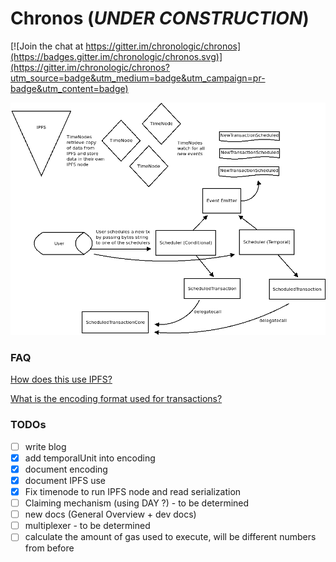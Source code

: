 # Chronos (_UNDER CONSTRUCTION_)

[![Join the chat at https://gitter.im/chronologic/chronos](https://badges.gitter.im/chronologic/chronos.svg)](https://gitter.im/chronologic/chronos?utm_source=badge&utm_medium=badge&utm_campaign=pr-badge&utm_content=badge)

![](eacv2.png)

### FAQ
[How does this use IPFS?](ipfs.txt)

[What is the encoding format used for transactions?](encoding.txt)

### TODOs
 - [ ] write blog
 - [X] add temporalUnit into encoding
 - [X] document encoding
 - [X] document IPFS use
 - [X] Fix timenode to run IPFS node and read serialization
 - [ ] Claiming mechanism (using DAY ?) - to be determined
 - [ ] new docs (General Overview + dev docs)
 - [ ] multiplexer - to be determined
 - [ ] calculate the amount of gas used to execute, will be different numbers from before
